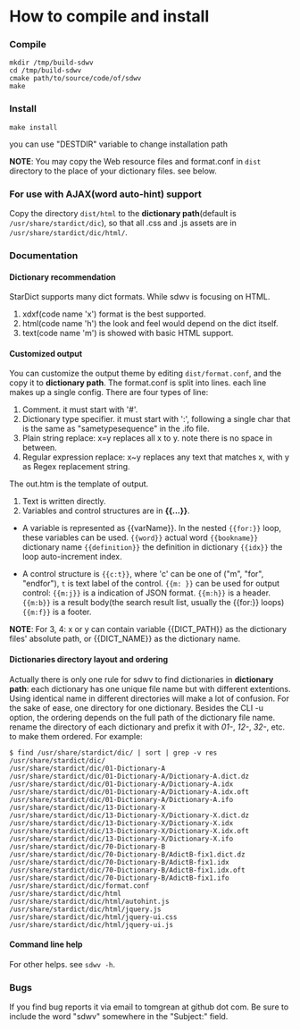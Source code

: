 # How to compile and install
### Compile
```
mkdir /tmp/build-sdwv
cd /tmp/build-sdwv
cmake path/to/source/code/of/sdwv
make
```
### Install
```
make install
```
you can use "DESTDIR" variable to change installation path

**NOTE**: You may copy the Web resource files and format.conf in `dist` directory to the place of your dictionary files. see below.

### For use with AJAX(word auto-hint) support
Copy the directory `dist/html` to the **dictionary path**(default is `/usr/share/stardict/dic`), so that all .css and .js assets are in `/usr/share/stardict/dic/html/`.

### Documentation
#### Dictionary recommendation
StarDict supports many dict formats. While sdwv is focusing on HTML.
1. xdxf(code name 'x') format is the best supported. 
2. html(code name 'h') the look and feel would depend on the dict itself.
3. text(code name 'm') is showed with basic HTML support.

#### Customized output
You can customize the output theme by editing `dist/format.conf`, and the copy it to **dictionary path**.
The format.conf is split into lines. each line makes up a single config. There are four types of line:
1. Comment. it must start with '#'.
2. Dictionary type specifier. it must start with ':', following a single char that is the same as "sametypesequence" in the .ifo file.
3. Plain string replace: x=y replaces all x to y. note there is no space in between.
4. Regular expression replace: x~y replaces any text that matches x, with y as Regex replacement string.

The out.htm is the template of output.
1. Text is written directly.
2. Variables and control structures are in **{{...}}**.

*	A variable is represented as {{varName}}.
	In the nested `{{for:}}` loop, these variables can be used.
	`{{word}}` actual word
	`{{bookname}}` dictionary name
	`{{definition}}` the definition in dictionary
	`{{idx}}` the loop auto-increment index.

*	A control structure is `{{c:t}}`, where 'c' can be one of ("m", "for", "endfor"), `t` is text label of the control.
	`{{m: }}` can be used for output control:
	`{{m:j}}` is a indication of JSON format.
	`{{m:h}}` is a header.
	`{{m:b}}` is a result body(the search result list, usually the {{for:}} loops)
	`{{m:f}}` is a footer.

**NOTE**: For 3, 4: x or y can contain variable {{DICT\_PATH}} as the dictionary files' absolute path, or {{DICT\_NAME}} as the dictionary name.
#### Dictionaries directory layout and ordering
Actually there is only one rule for sdwv to find dictionaries in **dictionary path**: each dictionary has one unique file name but with different extentions. Using identical name in different directories will make a lot of confusion.
For the sake of ease, one directory for one dictionary. Besides the CLI -u option, the ordering depends on the full path of the dictionary file name. rename the directory of each dictionary and prefix it with _01-_, _12-_, _32-_, etc. to make them ordered. For example:
```
$ find /usr/share/stardict/dic/ | sort | grep -v res
/usr/share/stardict/dic/
/usr/share/stardict/dic/01-Dictionary-A
/usr/share/stardict/dic/01-Dictionary-A/Dictionary-A.dict.dz
/usr/share/stardict/dic/01-Dictionary-A/Dictionary-A.idx
/usr/share/stardict/dic/01-Dictionary-A/Dictionary-A.idx.oft
/usr/share/stardict/dic/01-Dictionary-A/Dictionary-A.ifo
/usr/share/stardict/dic/13-Dictionary-X
/usr/share/stardict/dic/13-Dictionary-X/Dictionary-X.dict.dz
/usr/share/stardict/dic/13-Dictionary-X/Dictionary-X.idx
/usr/share/stardict/dic/13-Dictionary-X/Dictionary-X.idx.oft
/usr/share/stardict/dic/13-Dictionary-X/Dictionary-X.ifo
/usr/share/stardict/dic/70-Dictionary-B
/usr/share/stardict/dic/70-Dictionary-B/AdictB-fix1.dict.dz
/usr/share/stardict/dic/70-Dictionary-B/AdictB-fix1.idx
/usr/share/stardict/dic/70-Dictionary-B/AdictB-fix1.idx.oft
/usr/share/stardict/dic/70-Dictionary-B/AdictB-fix1.ifo
/usr/share/stardict/dic/format.conf
/usr/share/stardict/dic/html
/usr/share/stardict/dic/html/autohint.js
/usr/share/stardict/dic/html/jquery.js
/usr/share/stardict/dic/html/jquery-ui.css
/usr/share/stardict/dic/html/jquery-ui.js
```
#### Command line help
For other helps. see `sdwv -h`.

### Bugs
If you find bug reports it via email to tomgrean at github dot com. 
Be sure to include the word "sdwv" somewhere in the "Subject:" field.

